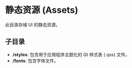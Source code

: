 # 静态资源 (Assets)

此目录存储 UI 的静态资源。

## 子目录

- **/styles**: 包含用于应用程序主题化的 Qt 样式表 (.qss) 文件。
- **/fonts**: 包含字体文件。